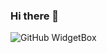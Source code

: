 ### Hi there 👋

<!--
**ABoiledFrog/ABoiledFROG** is a ✨ _special_ ✨ repository because its `README.md` (this file) appears on your GitHub profile.

Here are some ideas to get you started:

- 🔭 I’m currently working on ...
- 🌱 I’m currently learning ...
- 👯 I’m looking to collaborate on ...
- 🤔 I’m looking for help with ...
- 💬 Ask me about ...
- 📫 How to reach me: ...
- 😄 Pronouns: ...
- ⚡ Fun fact: ...
-->
![GitHub WidgetBox](https://github-widgetbox.vercel.app/api/profile?username=ABoiledFrog&data=followers,repositories,stars,commits&theme=dark_magic_girl)